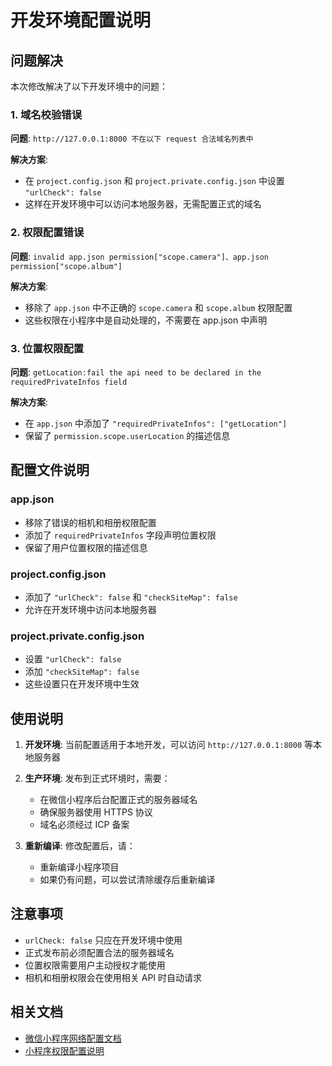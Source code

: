 # 开发环境配置说明

## 问题解决

本次修改解决了以下开发环境中的问题：

### 1. 域名校验错误
**问题**: `http://127.0.0.1:8000 不在以下 request 合法域名列表中`

**解决方案**: 
- 在 `project.config.json` 和 `project.private.config.json` 中设置 `"urlCheck": false`
- 这样在开发环境中可以访问本地服务器，无需配置正式的域名

### 2. 权限配置错误
**问题**: `invalid app.json permission["scope.camera"]、app.json permission["scope.album"]`

**解决方案**: 
- 移除了 `app.json` 中不正确的 `scope.camera` 和 `scope.album` 权限配置
- 这些权限在小程序中是自动处理的，不需要在 app.json 中声明

### 3. 位置权限配置
**问题**: `getLocation:fail the api need to be declared in the requiredPrivateInfos field`

**解决方案**: 
- 在 `app.json` 中添加了 `"requiredPrivateInfos": ["getLocation"]`
- 保留了 `permission.scope.userLocation` 的描述信息

## 配置文件说明

### app.json
- 移除了错误的相机和相册权限配置
- 添加了 `requiredPrivateInfos` 字段声明位置权限
- 保留了用户位置权限的描述信息

### project.config.json
- 添加了 `"urlCheck": false` 和 `"checkSiteMap": false`
- 允许在开发环境中访问本地服务器

### project.private.config.json
- 设置 `"urlCheck": false`
- 添加 `"checkSiteMap": false`
- 这些设置只在开发环境中生效

## 使用说明

1. **开发环境**: 当前配置适用于本地开发，可以访问 `http://127.0.0.1:8000` 等本地服务器

2. **生产环境**: 发布到正式环境时，需要：
   - 在微信小程序后台配置正式的服务器域名
   - 确保服务器使用 HTTPS 协议
   - 域名必须经过 ICP 备案

3. **重新编译**: 修改配置后，请：
   - 重新编译小程序项目
   - 如果仍有问题，可以尝试清除缓存后重新编译

## 注意事项

- `urlCheck: false` 只应在开发环境中使用
- 正式发布前必须配置合法的服务器域名
- 位置权限需要用户主动授权才能使用
- 相机和相册权限会在使用相关 API 时自动请求

## 相关文档

- [微信小程序网络配置文档](https://developers.weixin.qq.com/miniprogram/dev/framework/ability/network.html)
- [小程序权限配置说明](https://developers.weixin.qq.com/miniprogram/dev/framework/open-ability/authorize.html)